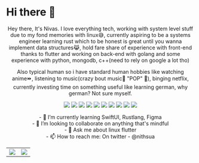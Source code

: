 # Hi there 👋

<!-- **nitsuan/nitsuan** is a ✨ _special_ ✨ repository because its `README.md` (this file) appears on your GitHub profile. -->

<p align="center">
Hey there, It's Nivas. I love everything tech, working with system level stuff due to my fond memories with linux😅, currently aspiring to be a systems engineer learning rust which to be honest is great until you wanna implement data structures😹, hold fare share of experience with front-end thanks to flutter and working on back-end with golang and some experience with python, mongodb, c++(need to rely on google a lot tho)
</p>

<p align="center">
Also typical human so i have standard human hobbies like watching anime⏩, listening to music(crazy bout music🎵  "POP" 🎉), binging netflix, currently investing time on something useful like learning german, why german? Not sure myself.
</p>

<p align="center">
  <img src="https://img.shields.io/badge/OS-Linux-informational?style=flat&color=yellow&logo=linux"></img>
  <img src="https://img.shields.io/badge/Framework-Flutter-informational?style=flat&color=blue&logo=flutter"></img>
  <img src="https://img.shields.io/badge/Code-Rustlang-informational?style=flat&color=red&logo=rust"></img>
  <img src="https://img.shields.io/badge/Code-python-informational?style=flat&color=yellow&logo=python"></img>
  <img src="https://img.shields.io/badge/Framework-SwiftUI-informational?style=flat&color=red&logo=swift"></img>
  <img src="https://img.shields.io/badge/IDE-VSCode-informational?style=flat&color=blue&logo=visualstudiocode"></img>
  <img src="https://img.shields.io/badge/Editor-Vim-informational?style=flat&color=brown&logo=vim"></img>
  <img src="https://img.shields.io/badge/Cloud-Firebase-informational?style=flat&color=yellow&logo=firebase"></img>
   <img src="https://img.shields.io/badge/Code-Golang-informational?style=flat&color=blue&logo=go"></img>
  <img src="https://img.shields.io/badge/UI/UX-Figma-informational?style=flat&color=magenta&logo=figma"></img>
</p>

<p align="center">
- 🌱 I’m currently learning SwiftUI, Rustlang, Figma</br>
- 👯 I’m looking to collaborate on anything that's mindful</br>
- 💬 Ask me about linux flutter</br>
- 📫 How to reach me: On twitter - @nithsua</br>
</p>

<p align="center">
  <table>
    <tr>
      <td><img src="https://github-readme-stats.vercel.app/api?username=Nithsua&show_icons=true&theme=dark"></img></td>
      <td><img src="https://github-readme-stats.vercel.app/api/top-langs/?username=nithsua&layout=compact&theme=dark"></img></td>
    </tr>
  </table
</p>
</br>
</br>
